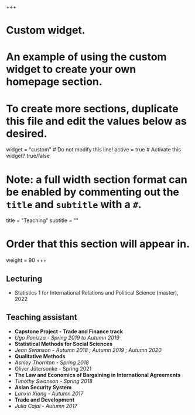 +++
# Custom widget.
# An example of using the custom widget to create your own homepage section.
# To create more sections, duplicate this file and edit the values below as desired.
widget = "custom"  # Do not modify this line!
active = true  # Activate this widget? true/false

# Note: a full width section format can be enabled by commenting out the `title` and `subtitle` with a `#`.
title = "Teaching"
subtitle = ""

# Order that this section will appear in.
weight = 90
+++

## Lecturing 

* Statistics 1 for International Relations and Political Science (master), 2022



## Teaching assistant

-	**Capstone Project - Trade and Finance track**
  -	_Ugo Panizza - Spring 2019 to Autumn 2019_  
-	**Statistical Methods for Social Sciences**
  -	_Jean Swanson  - Autumn 2018 ; Autumn 2019 ; Autumn 2020_
-	**Qualitative Methods**
  -	_Ashley Thornton - Spring 2018_
  -	Oliver Jütersonke - Spring 2021
-	**The Law and Economics of Bargaining in International Agreements**
  -	_Timothy Swanson - Spring 2018_  
-	**Asian Security System**
  - _Lanxin Xiang - Autumn 2017_
-	**Trade and Development**
  -	_Julia Cajal - Autumn 2017_

